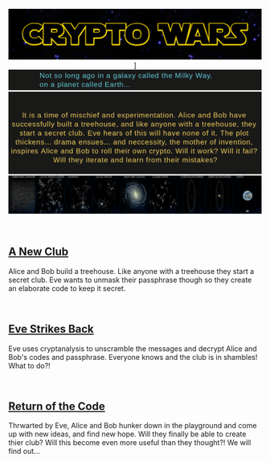 <p align="center">
  <img src="crypto_wars_logo.png">]
  <img src="crypto_wars_intro.png">
  <img src="crypto_wars_intro_text.png">
  <img src="galaxy.png">
</p>



<br>

## [A New Club](a_new_club.md)
Alice and Bob build a treehouse. Like anyone with a treehouse they start a secret club. Eve wants to unmask their passphrase though so they create an elaborate code to keep it secret.

<br>

## [Eve Strikes Back](eve_strikes_back.md)
Eve uses cryptanalysis to unscramble the messages and decrypt Alice and Bob's codes and passphrase. Everyone knows and the club is in shambles! What to do?!

<br>

## [Return of the Code](return_of_the_code.md)
Thrwarted by Eve, Alice and Bob hunker down in the playground and come up with new ideas, and find new hope. Will they finally be able to create thier club? Will this become even more useful than they thought?! We will find out... 

<br>
